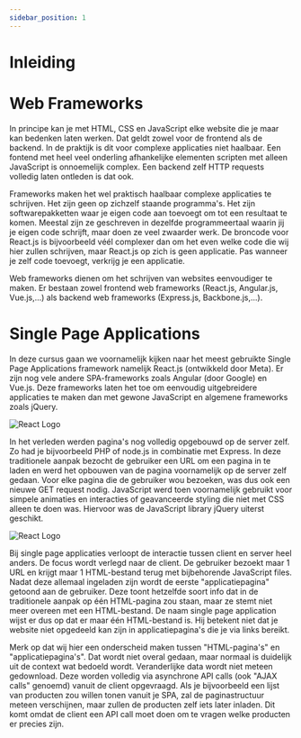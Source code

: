 ```yaml
---
sidebar_position: 1
---
```


# Inleiding

# Web Frameworks

In principe kan je met HTML, CSS en JavaScript elke website die je maar kan bedenken laten werken. Dat geldt zowel voor de frontend als de backend. In de praktijk is dit voor complexe applicaties niet haalbaar. Een fontend met heel veel onderling afhankelijke elementen scripten met alleen JavaScript is onnoemelijk complex. Een backend zelf HTTP requests volledig laten ontleden is dat ook.

Frameworks maken het wel praktisch haalbaar complexe applicaties te schrijven. Het zijn geen op zichzelf staande programma's. Het zijn softwarepakketten waar je eigen code aan toevoegt om tot een resultaat te komen. Meestal zijn ze geschreven in dezelfde programmeertaal waarin jij je eigen code schrijft, maar doen ze veel zwaarder werk. De broncode voor React.js is bijvoorbeeld véél complexer dan om het even welke code die wij hier zullen schrijven, maar React.js op zich is geen applicatie. Pas wanneer je zelf code toevoegt, verkrijg je een applicatie.

Web frameworks dienen om het schrijven van websites eenvoudiger te maken. Er bestaan zowel frontend web frameworks (React.js, Angular.js, Vue.js,...) als backend web frameworks (Express.js, Backbone.js,...).


# Single Page Applications

In deze cursus gaan we voornamelijk kijken naar het meest gebruikte Single Page Applications framework namelijk React.js (ontwikkeld door Meta). Er zijn nog vele andere SPA-frameworks zoals Angular (door Google) en Vue.js. Deze frameworks laten het toe om eenvoudig uitgebreidere applicaties te maken dan met gewone JavaScript en algemene frameworks zoals jQuery.

![React Logo](images/react.png)

In het verleden werden pagina's nog volledig opgebouwd op de server zelf. Zo had je bijvoorbeeld PHP of node.js in combinatie met Express. In deze traditionele aanpak bezocht de gebruiker een URL om een pagina in te laden en werd het opbouwen van de pagina voornamelijk op de server zelf gedaan. Voor elke pagina die de gebruiker wou bezoeken, was dus ook een nieuwe GET request nodig. JavaScript werd toen voornamelijk gebruikt voor simpele animaties en interacties of geavanceerde styling die niet met CSS alleen te doen was. Hiervoor was de JavaScript library jQuery uiterst geschikt.

![React Logo](images/lifecycle.png)

Bij single page applicaties verloopt de interactie tussen client en server heel anders. De focus wordt verlegd naar de client. De gebruiker bezoekt maar 1 URL en krijgt maar 1 HTML-bestand terug met bijbehorende JavaScript files. Nadat deze allemaal ingeladen zijn wordt de eerste "applicatiepagina" getoond aan de gebruiker. Deze toont hetzelfde soort info dat in de traditionele aanpak op één HTML-pagina zou staan, maar ze stemt niet meer overeen met een HTML-bestand. De naam single page application wijst er dus op dat er maar één HTML-bestand is. Hij betekent niet dat je website niet opgedeeld kan zijn in applicatiepagina's die je via links bereikt.

Merk op dat wij hier een onderscheid maken tussen "HTML-pagina's" en "applicatiepagina's". Dat wordt niet overal gedaan, maar normaal is duidelijk uit de context wat bedoeld wordt.
Veranderlijke data wordt niet meteen gedownload. Deze worden volledig via asynchrone API calls (ook "AJAX calls" genoemd) vanuit de client opgevraagd. Als je bijvoorbeeld een lijst van producten zou willen tonen vanuit je SPA, zal de paginastructuur meteen verschijnen, maar zullen de producten zelf iets later inladen. Dit komt omdat de client een API call moet doen om te vragen welke producten er precies zijn.